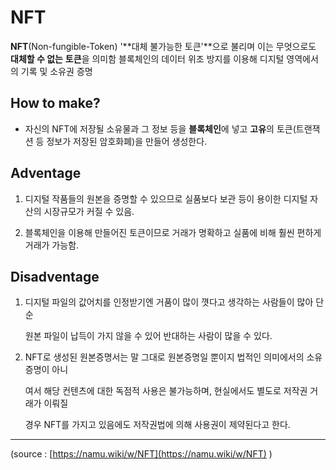 
# NFT

**NFT**(Non-fungible-Token) '**대체 불가능한 토큰'**으로 불리며 이는 무엇으로도 **대체할 수 없는** **토큰**을 의미함 블록체인의 데이터 위조 방지를 이용해 디지털 영역에서의 기록 및 소유권 증명

## How to make?

- 자신의 NFT에 저장될 소유물과 그 정보 등을 **블록체인**에 넣고 **고유**의 토큰(트랜잭션 등 정보가 저장된 암호화폐)을 만들어 생성한다.

## Adventage

1. 디지털 작품들의 원본을 증명할 수 있으므로 실품보다 보관 등이 용이한
    디지털 자산의 시장규모가 커질 수 있음.

2. 블록체인을 이용해 만들어진 토큰이므로 거래가 명확하고 실품에 비해 훨씬 편하게 거래가 가능함.

## Disadventage

1. 디지털 파일의 값어치를 인정받기엔 거품이 많이 꼇다고 생각하는 사람들이 많아 단순 

    원본 파일이 납득이 가지 않을 수 있어 반대하는 사람이 많을 수 있다.

2. NFT로 생성된 원본증명서는 말 그대로 원본증명일 뿐이지 법적인 의미에서의 소유증명이 아니

    여서 해당 컨텐츠에 대한 독점적 사용은 불가능하며, 현실에서도 별도로 저작권 거래가 이뤄질

    경우 NFT를 가지고 있음에도 저작권법에 의해 사용권이 제약된다고 한다.

---

(source : [https://namu.wiki/w/NFT](https://namu.wiki/w/NFT) )